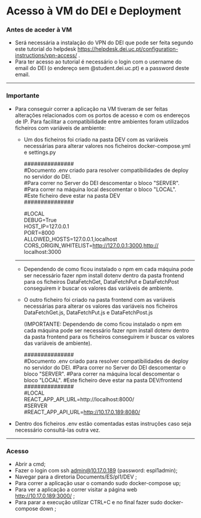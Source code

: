 #   Acesso à VM do DEI e Deployment


### Antes de aceder à VM

-   Será necessária a instalação do VPN do DEI que pode ser feita segundo este tutorial do helpdesk https://helpdesk.dei.uc.pt/configuration-instructions/vpn-access/ . 
-   Para ter acesso ao tutorial é necessário o login com o username do email do DEI (o endereço sem @student.dei.uc.pt) e a password deste email.

---

### Importante

-   Para conseguir correr a aplicação na VM tiveram de ser feitas alterações relacionados com os portos de acesso e com os endereços de IP. Para facilitar a compatibilidade entre ambientes foram utilizados ficheiros com variáveis de ambiente:

    -   Um dos ficheiros foi criado na pasta DEV com as variáveis necessárias para alterar valores nos ficheiros docker-compose.yml e settings.py 

        ############### \
        #Documento .env criado para resolver compatibilidades de deploy no servidor do DEI. \
        #Para correr no Server do DEI descomentar o bloco "SERVER". \
        #Para correr na máquina local descomentar o bloco "LOCAL". \
        #Este ficheiro deve estar na pasta DEV \
        ###############

        #LOCAL \
        DEBUG=True \
        HOST_IP=127.0.0.1 \
        PORT=8000 \
        ALLOWED_HOSTS=127.0.0.1,localhost \
        CORS_ORIGIN_WHITELIST=http://127.0.0.1:3000,http:// localhost:3000 
    

    ---
    -   Dependendo de como ficou instalado o npm em cada máquina pode ser necessário fazer npm install dotenv dentro da pasta frontend para os ficheiros DataFetchGet, DataFetchPut e DataFetchPost conseguirem ir buscar os valores das variáveis de ambiente.

    -   O outro ficheiro foi criado na pasta frontend com as variáveis necessárias para alterar os valores das variáveis nos ficheiros DataFetchGet.js, DataFetchPut.js e DataFetchPost.js
      
        (IMPORTANTE: Dependendo de como ficou instalado o npm em cada máquina pode ser necessário fazer npm install dotenv dentro da pasta frontend para os ficheiros conseguirem ir buscar os valores das variáveis de ambiente).

        ############### \
        #Documento .env criado para resolver compatibilidades de deploy no servidor do DEI. 
        #Para correr no Server do DEI descomentar o bloco "SERVER".
        #Para correr na máquina local descomentar o bloco "LOCAL".
        #Este ficheiro deve estar na pasta DEV/frontend \
        ############### \
        #LOCAL\
        REACT_APP_API_URL=http://localhost:8000/ \
        #SERVER \
        #REACT_APP_API_URL=http://10.17.0.189:8080/

-   Dentro dos ficheiros .env estão comentadas estas instruções caso seja necessário consultá-las outra vez.

---

### Acesso 
-   Abrir a cmd;
-   Fazer o login com ssh admin@10.17.0.189 (password: espl1admin);
-   Navegar para a diretoria Documents/ES/pl1/DEV ;
-   Para correr a aplicação usar o comando sudo docker-compose up;
-   Para ver a aplicação a correr visitar a página web http://10.17.0.189:3000/ ;
-   Para parar a execução utilizar CTRL+C e no final fazer sudo docker-compose down ;

